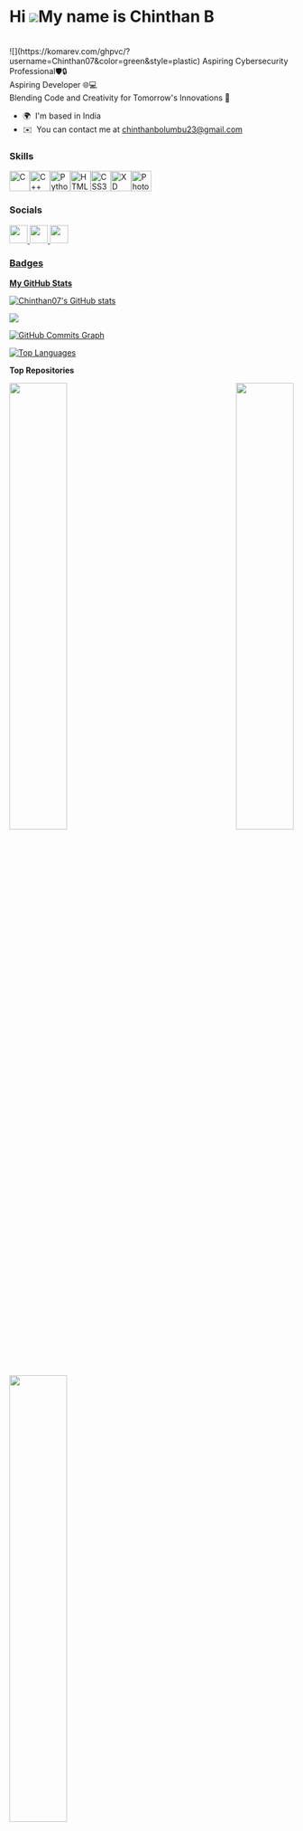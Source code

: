 
Hi ![](https://user-images.githubusercontent.com/18350557/176309783-0785949b-9127-417c-8b55-ab5a4333674e.gif)My name is Chinthan B
==================================================================================================================================
<br>
![](https://komarev.com/ghpvc/?username=Chinthan07&color=green&style=plastic)
Aspiring Cybersecurity Professional🛡️🔒<br>
Aspiring Developer 🌐💻<br>
Blending Code and Creativity for Tomorrow's Innovations 🌟<br>

* 🌍  I'm based in India
* ✉️  You can contact me at [chinthanbolumbu23@gmail.com](mailto:chinthanbolumbu23@gmail.com)


### Skills


<p align="left">
<a href="https://docs.microsoft.com/en-us/cpp/?view=msvc-170" target="_blank" rel="noreferrer"><img src="https://raw.githubusercontent.com/danielcranney/readme-generator/main/public/icons/skills/c-colored.svg" width="36" height="36" alt="C" /></a><a href="https://docs.microsoft.com/en-us/cpp/?view=msvc-170" target="_blank" rel="noreferrer"><img src="https://raw.githubusercontent.com/danielcranney/readme-generator/main/public/icons/skills/cplusplus-colored.svg" width="36" height="36" alt="C++" /></a><a href="https://developer.mozilla.org/en-US/docs/Web/JavaScript" target="_blank" rel="noreferrer"><a href="https://www.php.net/" target="_blank" rel="noreferrer"><a href="https://www.python.org/" target="_blank" rel="noreferrer"><img src="https://raw.githubusercontent.com/danielcranney/readme-generator/main/public/icons/skills/python-colored.svg" width="36" height="36" alt="Python" /></a><a href="https://developer.mozilla.org/en-US/docs/Glossary/HTML5" target="_blank" rel="noreferrer"><img src="https://raw.githubusercontent.com/danielcranney/readme-generator/main/public/icons/skills/html5-colored.svg" width="36" height="36" alt="HTML5" /></a><a href="https://www.w3.org/TR/CSS/#css" target="_blank" rel="noreferrer"><img src="https://raw.githubusercontent.com/danielcranney/readme-generator/main/public/icons/skills/css3-colored.svg" width="36" height="36" alt="CSS3" /></a><a href="https://getbootstrap.com/" target="_blank" rel="noreferrer"><a href="https://www.adobe.com/uk/products/xd.html" target="_blank" rel="noreferrer"><img src="https://raw.githubusercontent.com/danielcranney/readme-generator/main/public/icons/skills/xd-colored.svg" width="36" height="36" alt="XD" /></a><a href="https://www.adobe.com/uk/products/photoshop.html" target="_blank" rel="noreferrer"><img src="https://raw.githubusercontent.com/danielcranney/readme-generator/main/public/icons/skills/photoshop-colored.svg" width="36" height="36" alt="Photoshop" /></a>
</p>


### Socials

<p align="left"> <a href="https://discord.com/users/chinthanbolumbu" target="_blank" rel="noreferrer"> <picture> <source media="(prefers-color-scheme: dark)" srcset="undefined" /> 
<a href="https://www.github.com/Chinthan07" target="_blank" rel="noreferrer"> <picture> <source media="(prefers-color-scheme: dark)" srcset="https://raw.githubusercontent.com/danielcranney/readme-generator/main/public/icons/socials/github-dark.svg" /> <source media="(prefers-color-scheme: light)" srcset="https://raw.githubusercontent.com/danielcranney/readme-generator/main/public/icons/socials/github.svg" /> <img src="https://raw.githubusercontent.com/danielcranney/readme-generator/main/public/icons/socials/github.svg" width="32" height="32" /> </picture> </a> <a
href="https://www.linkedin.com/in/chinthanb" target="_blank" rel="noreferrer"> <picture> <source media="(prefers-color-scheme: dark)" srcset="https://raw.githubusercontent.com/danielcranney/readme-generator/main/public/icons/socials/linkedin-dark.svg" /> <source media="(prefers-color-scheme: light)" srcset="https://raw.githubusercontent.com/danielcranney/readme-generator/main/public/icons/socials/linkedin.svg" /> <img src="https://raw.githubusercontent.com/danielcranney/readme-generator/main/public/icons/socials/linkedin.svg" width="32" height="32" /> </picture> </a> <a href="https://www.x.com/ChinthanBolumbu" target="_blank" rel="noreferrer"> <picture> <source media="(prefers-color-scheme: dark)" srcset="https://raw.githubusercontent.com/danielcranney/readme-generator/main/public/icons/socials/twitter-dark.svg" /> <source media="(prefers-color-scheme: light)" srcset="https://raw.githubusercontent.com/danielcranney/readme-generator/main/public/icons/socials/twitter.svg" /> <img src="https://raw.githubusercontent.com/danielcranney/readme-generator/main/public/icons/socials/twitter.svg" width="32" height="32" /> </p>

### Badges

<b>My GitHub Stats</b>

<a href="http://www.github.com/Chinthan07"><img src="https://github-readme-stats.vercel.app/api?username=Chinthan07&show_icons=true&hide=&count_private=true&title_color=3382ed&text_color=ffffff&icon_color=facc15&bg_color=000000&hide_border=true&show_icons=true" alt="Chinthan07's GitHub stats" /></a>

<a href="http://www.github.com/Chinthan07"><img src="https://github-readme-streak-stats.herokuapp.com/?user=Chinthan07&stroke=ffffff&background=000000&ring=3382ed&fire=3382ed&currStreakNum=ffffff&currStreakLabel=3382ed&sideNums=ffffff&sideLabels=ffffff&dates=ffffff&hide_border=true" /></a>

<a href="http://www.github.com/Chinthan07"><img src="https://github-readme-activity-graph.cyclic.app/graph?username=Chinthan07&bg_color=000000&color=ffffff&line=facc15&point=ffffff&area_color=000000&area=true&hide_border=true&custom_title=GitHub%20Commits%20Graph" alt="GitHub Commits Graph" /></a>

<a href="https://github.com/Chinthan07" align="left"><img src="https://github-readme-stats.vercel.app/api/top-langs/?username=Chinthan07&langs_count=10&title_color=3382ed&text_color=ffffff&icon_color=facc15&bg_color=000000&hide_border=true&locale=en&custom_title=Top%20%Languages" alt="Top Languages" /></a>

<b>Top Repositories</b>

<div width="100%" align="center">
  <a href="https://github.com/Chinthan07/Mini_Projects/tree/main/Network_Vulnerability_Scanner" align="left">
    <img align="left" width="45%" src="https://github-readme-stats.vercel.app/api/pin/?username=Chinthan07&repo=Mini_Projects&title_color=3382ed&text_color=ffffff&icon_color=facc15&bg_color=000000&hide_border=true&locale=en&custom_title=Network_Vulnerability_Scanner" />
  </a>
</div>
</a><a href="https://github.com/Chinthan07/CollegeMap" align="right"><img align="right" width="45%" src="https://github-readme-stats.vercel.app/api/pin/?username=Chinthan07&repo=CollegeMap&title_color=3382ed&text_color=ffffff&icon_color=facc15&bg_color=000000&hide_border=true&locale=en" /></a></div><br /><br /><br /><br /><br /><br /><br />


<div width="100%" align="center"><a href="https://github.com/Chinthan07/Electra_Erp" align="left"><img align="left" width="45%" src="https://github-readme-stats.vercel.app/api/pin/?username=Chinthan07&repo=Electra_Erp&title_color=3382ed&text_color=ffffff&icon_color=facc15&bg_color=000000&hide_border=true&locale=en" /></a></div>
